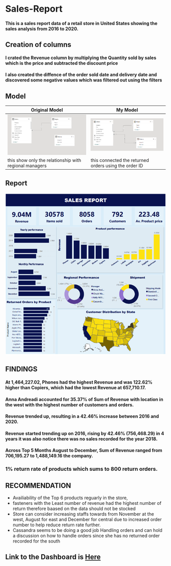 # Sales-Report
#### This is a sales report data of a retail store in United States showing the sales analysis from 2016 to 2020.

## Creation of columns
#### I crated the Revenue column by multiplying the Quantity sold by sales which is the price and subtracted the discount price

#### I also created the diffence of the order sold date and delivery date and discovered some negative values which was filtered out using the filters

## Model
Original Model | My Model
----- | -----
![Original Model](model_before.png) | ![My Model](model_after.png) 
this show only the relationship with regional managers | this connected the returned orders using the order ID 


## Report
![Dashboard](Dashboard.png) 

## FINDINGS
#### At 1,464,227.02, Phones had the highest Revenue and was 122.62% higher than Copiers, which had the lowest Revenue at 657,710.17.
#### Anna Andreadi accounted for 35.37% of Sum of Revenue with location in the west with the highest number of customers and orders.
#### Revenue trended up, resulting in a 42.46% increase between 2016 and 2020.
#### Revenue started trending up on 2016, rising by 42.46% (756,468.29) in 4 years it was also notice there was no sales recorded for the year 2018.
#### Across Top 5 Months August to December, Sum of Revenue ranged from 706,195.27 to 1,488,149.16 the company.

### 1% return rate of products which sums to 800 return orders.


## RECOMMENDATION
* Availiability of the Top 6 products reguarly in the store,
* fasteners with the Least number of revenue had the highest number of return therefore baased on the data should not be stocked 
* Store can consider increasing staffs towards from November at the west, August for east and December for central  due to increased order number to help reduce return rate further.
* Cassandra seems to be doing a good job Handling orders and can hold a discussion on how to handle orders since she has no returned order recorded for the south

## Link to the Dashboard is [Here](https://app.powerbi.com/view?r=eyJrIjoiN2YxZjA0NjktZDhkYS00MDU0LTkxYjEtN2I0NWJhNTFmNDYzIiwidCI6IjFjZGQ5OTFjLTNkMmYtNDI2Zi04NGYyLTc4N2IwODRlYTc3OCJ9)
